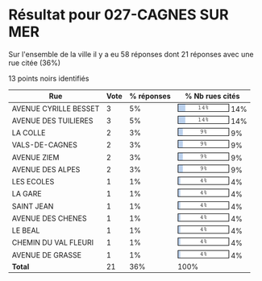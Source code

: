 # Résultat pour 027-CAGNES SUR MER

Sur l'ensemble de la ville il y a eu 58 réponses dont 21 réponses avec une rue citée (36%)

13 points noirs identifiés

| Rue | Vote | % réponses | % Nb rues cités|
|-----|------|------------|----------------|
| AVENUE CYRILLE BESSET | 3 | 5% | <img src="../../img/bar_14.gif" />&nbsp;14%|
| AVENUE DES TUILIERES | 3 | 5% | <img src="../../img/bar_14.gif" />&nbsp;14%|
| LA COLLE | 2 | 3% | <img src="../../img/bar_9.gif" />&nbsp;9%|
| VALS-DE-CAGNES | 2 | 3% | <img src="../../img/bar_9.gif" />&nbsp;9%|
| AVENUE ZIEM | 2 | 3% | <img src="../../img/bar_9.gif" />&nbsp;9%|
| AVENUE DES ALPES | 2 | 3% | <img src="../../img/bar_9.gif" />&nbsp;9%|
| LES ECOLES | 1 | 1% | <img src="../../img/bar_4.gif" />&nbsp;4%|
| LA GARE | 1 | 1% | <img src="../../img/bar_4.gif" />&nbsp;4%|
| SAINT JEAN | 1 | 1% | <img src="../../img/bar_4.gif" />&nbsp;4%|
| AVENUE DES CHENES | 1 | 1% | <img src="../../img/bar_4.gif" />&nbsp;4%|
| LE BEAL | 1 | 1% | <img src="../../img/bar_4.gif" />&nbsp;4%|
| CHEMIN DU VAL FLEURI | 1 | 1% | <img src="../../img/bar_4.gif" />&nbsp;4%|
| AVENUE DE GRASSE | 1 | 1% | <img src="../../img/bar_4.gif" />&nbsp;4%|
| **Total** | 21 | 36% | 100%|
